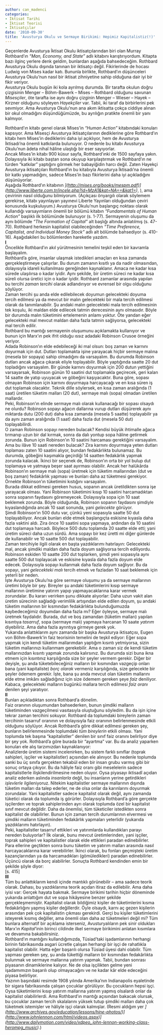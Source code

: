 ```yaml
---
author: can_madenci
categories:
- İktisat Tarihi
- İktisat Teorisi
- İktisatçılar
date: '2010-09-30'
title: 'Avusturya Okulu ve Sermaye Birikimi: Hepimiz Kapitalistiz(!)'
---
```


Geçenlerde Avusturya İktisat Okulu iktisatçılarından biri olan Murray Rothbard’ın *“Man, Economy, and State”* adlı kitabını karıştırıyordum. Kitapta bazı ilginç yerlere denk geldim, bunlardan aşağıda bahsedeceğim. Rothbard Avusturya Okulu dışında tanınan bir iktisatçı değil. Fikirlerinde de hocası Ludwig von Mises kadar katı. Bununla birlikte, Rothbard’ın düşünceleri Avusturya Okulu’nun nasıl bir iktisat zihniyetine sahip olduğuna dair iyi bir fikir veriyor.  
Avusturya Okulu bugün iki kola ayrılmış durumda. Bir tarafta okulun doğru çizgisinin Menger – Böhm-Bawerk – Mises – Rothbard olduğunu savunan *Misesçiler*, öte tarafta ise aynı doğru çizginin Menger – Wieser – Hayek – Kirzner olduğunu söyleyen *Hayekçiler* var. Tabii, iki taraf da birbirlerini pek sevmiyor. Ama Avusturya Okulu’nun ana akım iktisatta çokça ciddiye alınan bir okul olmadığını düşündüğümüzde, bu ayrılığın pratikte önemli bir yanı kalmıyor.  
  
Rothbard’ın kitabı genel olarak Mises’in *“Human Action”* kitabındaki konuları kapsıyor. Ama Misesçi Avusturya iktisatçılarının dediklerine göre Rothbard’ın kitabı hem Mises’in dediklerini daha iyi açıklıyor, hem de Avusturya İktisadı’na önemli katkılarda bulunuyor. O nedenle bu kitabı Avusturya Okulu’nun âdeta nihaî hâline ulaştığı bir eser sayıyorlar.  
Ancak Mises’in kitabı 900 küsur sayfa, Rothbard’ınki de 1500 sayfaya yakın. Dolayısıyla iki kitabı baştan sona okuyup karşılaştırmak ve Rothbard’ın ne türden “katkılar” yaptığını görmek her babayiğidin harcı değil. Zaten Hayekçi Avusturya iktisatçıları Rothbard’ın bu kitabıyla Avusturya İktisadı’na önemli bir katkı yapmadığını, sadece Mises’in bazı fikirlerini daha iyi açıkladığını düşünüyorlar.  
Aşağıda Rothbard’ın kitabının *](http://mises.org/books/mespm.pdf)](http://www.liberte.com.tr/incele.php?id=MzA1&kat=NA==&kat1=)*, *[](http://www.liberte.com.tr/incele.php?id=MzA2&kat=NA==&kat1=)*), ama çevirinin nasıl olduğunu bilmiyorum. (Açıkçası önyargılı olarak söylemem gerekirse, kitabı yayınlayan yayınevi Liberte Yayınları olduğundan çeviri konusunda kuşkuluyum.) Avusturya Okulu’nun başlangıç noktası olarak kullandığı varsayımların önemli bir bölümü kitabın *“Fundamentals of Human Action”* başlıklı ilk bölümünde bulunuyor (s. 1-77). Sermayenin oluşumu da aynı bölümde *“The Formation of Capital”* alt başlığı altında anlatılmış (s. 47-70). Rothbard herkesin kapitalist olabileceğinden *“Time Preference, Capitalist, and Individual Money Stock”* adlı alt bölümde bahsediyor (s. 410-16). Aşağıdakileri bu bölümlerden hareketle yazdım.  
**I**  
Öncelikle Rothbard’ın akıl yürütmesinin temelini teşkil eden bir kavramla başlayalım.  
Rothbard’a göre, insanlar ulaşmak istedikleri amaçları en kısa zamanda gerçekleştirmeye çalışırlar. Bu durum zamanın kısıtlı ya da nadir olmasından, dolayısıyla idareli kullanılması gereğinden kaynaklanır. Amaca ne kadar kısa sürede ulaşılırsa o kadar iyidir. Aynı şekilde, bir üretim süreci ne kadar kısa süreli olursa üretici için o kadar iyidir. Rothbard zamanlar arasında yapılan bu tercihi *zaman tercihi* olarak adlandırıyor ve evrensel bir olgu olduğunu söylüyor.  
Zaman tercihi şu anda elde edilebilecek doyumun gelecekteki doyuma tercih edilmesi ya da mevcut bir malın gelecekteki bir mala tercih edilmesi olarak da tanımlanabilir. Şu andaki malın gelecekteki mala tercih edilmesinin tek koşulu, iki maldan elde edilecek tatmin derecesinin aynı olmasıdır. Böyle bir durumda malın tüketimini ertelemenin anlamı yoktur. Öte yandan eğer gelecekteki mal mevcut maldan daha fazla tatmin sağlıyorsa, gelecekteki mal tercih edilir.  
Rothbard bu mantığı sermayenin oluşumunu açıklamakta kullanıyor ve bunun için Marx’ın pek ifrit olduğu ıssız adadaki Robinson Crusoe örneğini veriyor.  
Adada Robinson’ın elde edebileceği iki mal olsun: boş zaman ve karnını doyurmak için dut. Dutları toplamakta işine yarayacak hiçbir sermaye malına (mesela bir sopaya) sahip olmadığını da varsayalım. Bu durumda Robinson dutları ancak ağaca çıkarak eliyle toplayabilir. Böyle yaptığında saatte 20 dut topladığını varsayalım. Bir günde karnını doyurmak için 200 dutun yettiğini varsayarsak, Robinson günün 10 saatini dut toplamakla geçirecek, geri kalan 14 saatte de yatıp uyuyacak ve göbeğini kaşıyacaktır. Buna göre, sopası olmayan Robinson için karnını doyurmaya harcayacağı ve en kısa süren iş dut toplamak olacaktır. Teknik dille söylersek, en kısa zaman aralığında (1 saat) üretilen tüketim malları (20 dut), sermaye malı (sopa) olmadan üretilen mallardır.  
Peki, Robinson’ın elinde sermaye malı olarak kullanacağı bir sopası olsaydı ne olurdu? Robinson sopayı ağacın dallarına vurup dutları düşürerek aynı miktarda dutu (200 dut) daha kısa zamanda (mesela 5 saatte) toplayabilir ya da aynı zaman aralığında (1 saat) daha fazla dut (mesela 50 dut) toplayabilirdi.  
O zaman Robinson sopayı nereden bulacak? Kendisi büyük ihtimalle ağaca tırmanıp uzun bir dal kırmak, sonra da dalı yontup sopa hâline getirmek zorunda. Bunun için Robinson’ın 10 saatini harcaması gerektiğini varsayalım. Ama bu ilâve 10 saati nereden bulacak? Zira karnını doyurmaya yeten dutları toplaması zaten 10 saatini alıyor, bundan fedakârlıkta bulunamaz. Bu durumda, göbeğini kaşımakla geçirdiği 14 saatten fedakârlık yapmak zorunda kalacak. İkinci bir seçenek de, Robinson’ın orta bir yol bulup dut toplamaya ve yatmaya beşer saat ayırması olabilir. Ancak her halükârda Robinson’ın sermaye malı (sopa) üretmek için tüketim mallarından (dut ve boş zaman) fedakârlık yapması ve bunları daha az tüketmesi gerekiyor. Örnekte Robinson’ın tüketimini kıstığını varsayalım.  
Burada dikkat edilmesi gereken husus, sopanın ancak üretildikten sonra işe yarayacak olması. Yani Robinson tüketimini kısıp 10 saatini harcamadıktan sonra sopanın faydasını göremeyecek. Dolayısıyla sopa için 10 saat beklemek zorunda. Böyle olduğunda, Robinson sopanın faydasını şimdiyle kıyaslandığında ancak 10 saat sonunda, yani *gelecekte* görüyor.  
Şimdi Robinson’ın 500 dutu var, çünkü yeni sopasıyla saatte 50 dut toplayabiliyor. Ancak bunları elde etmek başlangıçta eskisine kıyasla daha fazla vaktini aldı. Zira önce 10 saatini sopa yapmaya, ardından da 10 saatini dut toplamaya harcadı. Böylece 500 dutu toplamda 20 saatte elde etti; yani üretim süreci daha uzun sürdü. Ama sopayı bir kez üretti mi diğer günlerde de kullanabilir ve 10 saatte 500 dut toplayabilir.  
Zaman tercihiyle ilgili olarak en başta yazdıklarımı hatırlayın: Gelecekteki mal, ancak şimdiki maldan daha fazla doyum sağlıyorsa tercih ediliyordu. Robinson eskiden 10 saatte 200 dut toplarken, şimdi yeni sopasıyla aynı saatte 500 dut toplayacak ve eskisine kıyasla daha fazla doyum elde edecek. Dolayısıyla sopayı kullanmak daha fazla doyum sağlıyor. Bu da sopayı, yani *gelecekteki malı* tercih etmek ve fazladan 10 saat beklemek için yeterli bir neden.  
İşte Avusturya Okulu’na göre sermaye oluşumu ya da sermaye mallarının üretimi böyle bir şey. Bireyler şu andaki tüketimlerini kısıp sermaye mallarının üretimine yatırım yapıp yapmayacaklarına karar vermek zorundalar. Bu kararı verirken şunu dikkate alıyorlar: Daha uzun vakit alan üretim sürecinin sağladığı verimlilik artışından elde edilen doyum, şu andaki tüketim mallarının bir kısmından fedakârlıkta bulunduğumuzda kaybedeceğimiz doyumdan daha fazla mı? Eğer öyleyse, sermaye malı üretmek faydalıdır. Burada, dut ve boş zamandan (tüketim malları) yapılan kısıntıya *tasarruf*, sopa (sermaye malı) yapmaya harcanan 10 saate *yatırım* diyebiliriz. Ama daha fazla ayrıntıya girmeye gerek yok.  
Yukarıda anlattıklarım aynı zamanda bir başka Avusturya iktisatçısı, Eugen von Böhm-Bawerk’in faiz teorisinin temelini de teşkil ediyor: Eğer sopa yapmak için kendi tüketim mallarımdan yaptığım kısıntı yetmiyorsa, sizin tüketim mallarınızı kullanmam gerekebilir. Ama o zaman siz de kendi tüketim mallarınızdan kısıntı yapmak zorunda kalırsınız. Bu durumda sizi buna ikna etmem için kısıntınız karşılığında size bir şeyler vermem gerekir. Diğer bir deyişle, şu anda tüketebileceğiniz malların bir kısmından vazgeçip onları bana (yani kapitaliste) *borç olarak* vermeniz karşılığında, size gelecekte bir şeyler ödemem gerekir. İşte, bana şu anda mevcut olan tüketim mallarını elde etme imkânı sağladığınız için size ödemem gereken şeye *faiz* deniliyor. Kabaca, gelecekteki malların bugünkü mallara tercih edilmesi *faiz oranı* denilen şeyi yaratıyor.  
**II**  
Bunları açıkladıktan sonra Rothbard’a dönelim.  
Faiz oranının oluşumundan bahsederken, bunun şimdiki malların tüketiminden vazgeçilmesi vasıtasıyla oluştuğunu söyledim. Bu da işin içine tekrar zaman tercihini sokuyor. Rothbard da toplumdaki bireylerin zaman tercihinin tasarruf oranının ve dolayısıyla faiz oranının belirlenmesinde etkili olduğunu söylüyor. Ancak Rothbard’a göre dikkat edilmesi gereken şey, bunların belirlenmesinde toplumdaki *tüm bireylerin* etkili olması. Yani toplumda tek başına “kapitalistler” denilen bir sınıf faiz oranını belirliyor diye bir şey yok. Rothbard’a göre burada bir “ayartma” var. Bu da analiz yaparken konuları ele alış tarzımızdan kaynaklanıyor:  
Analizlerde üretim sistemi incelenirken, bu sistem farklı sınıflar (toprak sahipleri, işçiler ve kapitalistler) açısından ele alınıyor. Bu nedenle toplumda sanki bu üç sınıfa gerçekten tekabül eden bir insan grubu varmış gibi bir sonuç ortaya çıkıyor. Bu da hâliyle faiz oranı gibi meselelerin sadece kapitalistlerle ilişkilendirilmesine neden oluyor. Oysa piyasayı iktisadî açıdan analiz ederken aslında *insanlarla* değil, bu insanların yerine getirdikleri *işlevlerle* ilgileniyoruz. Nitekim kapitalistler sermaye mallarının dışında tüketim malları da talep ederler, ne de olsa onlar da karınlarını doyurmak zorundalar. Yani kapitalistler sadece kapitalist olarak değil, aynı zamanda tüketici olarak da toplumda iş görürler. Dolayısıyla Rothbard’a göre gerçekte işçilerden ve toprak sahiplerinden ayrı olarak toplumda özel bir kapitalist sınıf mevcut değildir. Daha da önemlisi, tüm tüketiciler istedikten sonra kapitalist de olabilirler. Bunun için zaman tercih durumlarının elvermesi ve şimdiki malların tüketiminden fedakârlık yapmaları yeterlidir (yukarıda yazdıklarımı hatırlayın).  
Peki, kapitalistler tasarruf ettikleri ve yatırımlarda kullandıkları parayı nereden buluyorlar? İlk olarak, bunu mevcut üretimlerinden, yani işçiler, toprak sahipleri ve kapitalistler olarak elde ettikleri paradan edinebilirler. Para ellerine geçtikten sonra bunu tüketim ve yatırım malları arasında nasıl harcayacaklarına karar verebilirler. İkinci olarak, bu fonları geçmişteki üretim kazançlarından ya da harcamadıkları (gömüledikleri) paradan edinebilirler. Üçüncü olarak da borç alabilirler. Sonuçta Rothbard kendinden emin bir şekilde şöyle diyor:  
 \[s. 415\]  
**III**  
Tüm bu anlattıklarım kendi içinde mantıklı görünebilir – ama sadece teorik olarak. Dahası, bu yazdıklarıma teorik açıdan itiraz da edilebilir. Ama daha iyisi var: Gerçek hayata bakmak. Sermaye birikimi tarihin hiçbir döneminde yukarıda anlattığım dut ve sopa hikâyesine benzer şekilde gerçekleşmemiştir. Kapitalist olarak bildiğimiz kişiler de tüketimlerini kısma fedakârlığını yapmış kişiler değillerdir. Öyle olsaydı, karnı aç gezen kişilerin arasından pek çok kapitalistin çıkması gerekirdi. Gerçi bu kişiler tüketimlerini isteyerek kısmış değiller, ama önemli olan daha az tüketmeleri değil mi? Tüm bunlara alternatif bir açıklama isterseniz, Avusturyalıların pek sinir oldukları Marx’ın *Kapital*’inin birinci cildinde ilkel sermaye birikimini anlatan kısımlara ve devamına bakabilirsiniz.  
Rothbard’ın mantığını kullandığımızda, Tüsiad’taki işadamlarının herhangi birinin fabrikasında asgari ücretle çalışan herhangi bir işçi de rahatlıkla kapitalist olabilir. Hatta eğer başarılı olursa Tüsiad üyesi dahi olabilir. Tüm yapması gereken şey, şu anda tükettiği malların bir kısmından fedakârlıkta bulunmak ve sermaye mallarına yatırım yapmak. Tabii, bundan sonrası piyasanın dinamiklerine kalıyor. Ne de olsa işçilikten gelme yeni işadamımızın başarılı olup olmayacağını ve ne kadar kâr elde edeceğini piyasa belirliyor.  
Yazının başındaki resimde 1908 yılında Amerika’nın Indianapolis eyaletinde bir sigara fabrikasında çalışan çocuklar görülüyor. Bu çocukların hepsi işçi. Oysa tüketimlerini kısıp yatırım mallarına yatırım yapmış olsalardı onlar da kapitalist olabilirlerdi. Ama Rothbard’ın mantığı açısından bakacak olursak, bu çocuklar zaman tercih skalalarını yüksek tutup şimdiki malları daha çok tüketmek istemişler ve hâliyle işçi olarak kalmışlar. (Resmi aldığım yer *](http://www.archives.gov/education/lessons/hine-photos/)](http://www.johnlennon.com/html/videos.aspx)](http://www.dailymotion.com/video/xdpeo_john-lennon-working-class-herompg_music)</span>*.)